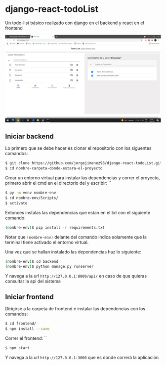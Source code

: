 # django-react-todoList
Un todo-list básico realizado con django en el backend y react en el frontend

![Alt text](frontend/public/example.png?raw=true "Ejemplo")

## Iniciar backend

Lo primero que se debe hacer es clonar el repositorio con los siguentes comandos:

```sh
$ git clone https://github.com/jorgejimenez98/django-react-todoList.git
$ cd nombre-carpeta-donde-estara-el-proyecto
```

Crear un entorno virtual para instalar las dependencias y correr el proyecto, primero abrir el cmd en el directorio del <nombre-carpeta-donde-estara-el-proyecto> y escribir:
``
```sh
$ py -m venv nombre-env
$ cd nombre-env/Scripts/
$ activate
```

Entonces instalas las dependencias que estan en el txt con el siguiente comando:

```sh
(nombre-env)$ pip install -r requirements.txt
```
Notar que `(nombre-env)` delante del comando indica solamente que la terminal tiene activado el entorno virtual.

Una vez que se hallan instalado las dependencias haz lo siguiente:
```sh
(nombre-env)$ cd backend
(nombre-env)$ python manage.py runserver
```
Y navega a la url `http://127.0.0.1:8000/api/` en caso de que quieras consultar la api del sistema
  
## Iniciar frontend

Dirigirse a la carpeta de frontend e instalar las dependencias con los comandos: 

```sh
$ cd frontend/
$ npm install --save
```

Correr el frontend:
``
```sh
$ npm start
```
  
Y navega a la url `http://127.0.0.1:3000` que es donde correrá la aplicación

